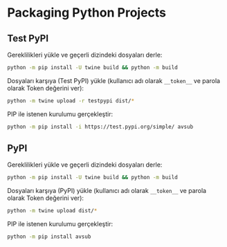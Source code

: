 ---
---

# Packaging Python Projects

## Test PyPI

Gereklilikleri yükle ve geçerli dizindeki dosyaları derle:

```bash
python -m pip install -U twine build && python -m build
```

Dosyaları karşıya (Test PyPI) yükle (kullanıcı adı olarak `__token__` ve parola olarak Token değerini ver):

```bash
python -m twine upload -r testpypi dist/*
```

PIP ile istenen kurulumu gerçekleştir:

```bash
python -m pip install -i https://test.pypi.org/simple/ avsub
```

## PyPI

Gereklilikleri yükle ve geçerli dizindeki dosyaları derle:

```bash
python -m pip install -U twine build && python -m build
```

Dosyaları karşıya (PyPI) yükle (kullanıcı adı olarak `__token__` ve parola olarak Token değerini ver):

```bash
python -m twine upload dist/*
```

PIP ile istenen kurulumu gerçekleştir:

```bash
python -m pip install avsub
```
